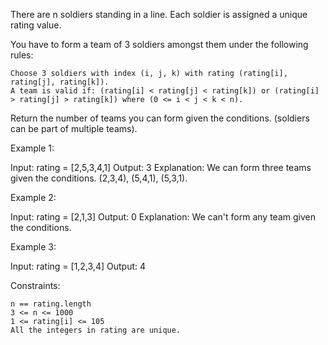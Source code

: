 There are n soldiers standing in a line. Each soldier is assigned a unique rating value.

You have to form a team of 3 soldiers amongst them under the following rules:

    Choose 3 soldiers with index (i, j, k) with rating (rating[i], rating[j], rating[k]).
    A team is valid if: (rating[i] < rating[j] < rating[k]) or (rating[i] > rating[j] > rating[k]) where (0 <= i < j < k < n).

Return the number of teams you can form given the conditions. (soldiers can be part of multiple teams).

Example 1:

Input: rating = [2,5,3,4,1]
Output: 3
Explanation: We can form three teams given the conditions. (2,3,4), (5,4,1), (5,3,1).

Example 2:

Input: rating = [2,1,3]
Output: 0
Explanation: We can't form any team given the conditions.

Example 3:

Input: rating = [1,2,3,4]
Output: 4

Constraints:

    n == rating.length
    3 <= n <= 1000
    1 <= rating[i] <= 105
    All the integers in rating are unique.
